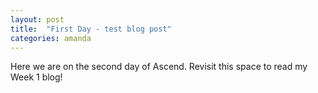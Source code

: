 ```yaml
---
layout: post
title:  "First Day - test blog post"
categories: amanda
---
```


Here we are on the second day of Ascend.  Revisit this space to read my Week 1 blog!

